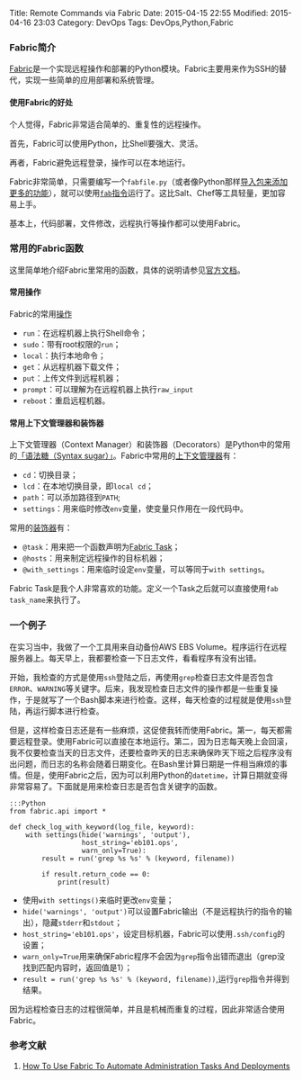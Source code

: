 Title: Remote Commands via Fabric
Date: 2015-04-15 22:55
Modified: 2015-04-16 23:03
Category: DevOps
Tags: DevOps,Python,Fabric

### Fabric简介

[Fabric](http://www.fabfile.org)是一个实现远程操作和部署的Python模块。Fabric主要用来作为SSH的替代，实现一些简单的应用部署和系统管理。

#### 使用Fabric的好处

个人觉得，Fabric非常适合简单的、重复性的远程操作。

首先，Fabric可以使用Python，比Shell要强大、灵活。

再者，Fabric避免远程登录，操作可以在本地运行。

Fabric非常简单，只需要编写一个`fabfile.py`（或者像Python那样[导入包来添加更多的功能](http://docs.fabfile.org/en/latest/usage/fabfiles.html)），就可以使用[`fab`指令](http://docs.fabfile.org/en/latest/usage/fab.html)运行了。这比Salt、Chef等工具轻量，更加容易上手。

基本上，代码部署，文件修改，远程执行等操作都可以使用Fabric。

### 常用的Fabric函数

这里简单地介绍Fabric里常用的函数，具体的说明请参见[官方文档](http://docs.fabfile.org/en/latest/index.html)。

#### 常用操作

Fabric的常用[操作](http://docs.fabfile.org/en/latest/api/core/operations.html)

* `run`：在远程机器上执行Shell命令；
* `sudo`：带有root权限的`run`；
* `local`：执行本地命令；
* `get`：从远程机器下载文件；
* `put`：上传文件到远程机器；
* `prompt`：可以理解为在远程机器上执行`raw_input`
* `reboot`：重启远程机器。

#### 常用上下文管理器和装饰器
上下文管理器（Context Manager）和装饰器（Decorators）是Python中的常用的[「语法糖（Syntax sugar）」](http://zh.wikipedia.org/wiki/语法糖)。Fabric中常用的[上下文管理器](http://docs.fabfile.org/en/latest/api/core/context_managers.html)有：

* `cd`：切换目录；
* `lcd`：在本地切换目录，即`local cd`；
* `path`：可以添加路径到`PATH`;
* `settings`：用来临时修改`env`变量，使变量只作用在一段代码中。

常用的[装饰器](http://docs.fabfile.org/en/latest/api/core/decorators.html)有：

* `@task`：用来把一个函数声明为[Fabric Task](http://docs.fabfile.org/en/latest/usage/tasks.html)；
* `@hosts`：用来制定远程操作的目标机器；
* `@with_settings`：用来临时设定`env`变量，可以等同于`with settings`。

Fabric Task是我个人非常喜欢的功能。定义一个Task之后就可以直接使用`fab task_name`来执行了。

### 一个例子

在实习当中，我做了一个工具用来自动备份AWS EBS Volume。程序运行在远程服务器上。每天早上，我都要检查一下日志文件，看看程序有没有出错。

开始，我检查的方式是使用`ssh`登陆之后，再使用`grep`检查日志文件是否包含`ERROR`、`WARNING`等关键字。后来，我发现检查日志文件的操作都是一些重复操作，于是就写了一个Bash脚本来进行检查。这样，每天检查的过程就是使用`ssh`登陆，再运行脚本进行检查。

但是，这样检查日志还是有一些麻烦，这促使我转而使用Fabric。第一，每天都需要远程登录。使用Fabric可以直接在本地运行。第二，因为日志每天晚上会回滚，我不仅要检查当天的日志文件，还要检查昨天的日志来确保昨天下班之后程序没有出问题，而日志的名称会随着日期变化。在Bash里计算日期是一件相当麻烦的事情。但是，使用Fabric之后，因为可以利用Python的`datetime`，计算日期就变得非常容易了。下面就是用来检查日志是否包含关键字的函数。

	:::Python
	from fabric.api import *

	def check_log_with_keyword(log_file, keyword):
	    with settings(hide('warnings', 'output'),
	                  host_string='eb101.ops',
	                  warn_only=True):
	        result = run('grep %s %s' % (keyword, filename))

	        if result.return_code == 0:
	            print(result)

* 使用`with settings()`来临时更改`env`变量；
* `hide('warnings', 'output')`可以设置Fabric输出（不是远程执行的指令的输出），隐藏`stderr`和`stdout`；
* `host_string='eb101.ops'`，设定目标机器，Fabric可以使用`.ssh/config`的设置；
* `warn_only=True`用来确保Fabric程序不会因为`grep`指令出错而退出（grep没找到匹配内容时，返回值是1）；
* `result = run('grep %s %s' % (keyword, filename))`,运行`grep`指令并得到结果。

因为远程检查日志的过程很简单，并且是机械而重复的过程，因此非常适合使用Fabric。

### 参考文献

1. [How To Use Fabric To Automate Administration Tasks And Deployments](https://www.digitalocean.com/community/tutorials/how-to-use-fabric-to-automate-administration-tasks-and-deployments)